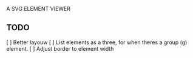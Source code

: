 A SVG ELEMENT VIEWER


## TODO
[ ] Better layouw
[ ] List elements as a three, for when theres a group (g) element.
[ ] Adjust border to element width